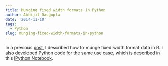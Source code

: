 ```yaml
---
title: Munging fixed width formats in Python
author: Abhijit Dasgupta
date: '2014-11-10'
tags:
  - Python
slug: munging-fixed-width-formats-in-python
---
```


In a previous [post](../2014-11-10-laf-ing-about-fixed-width-formats), I described how to munge fixed width format data in R. I also developed Python code for the same use case, which is described in this [IPython Notebook](http://nbviewer.ipython.org/gist/webbedfeet/34f9f966ab3a7a16d047). 
